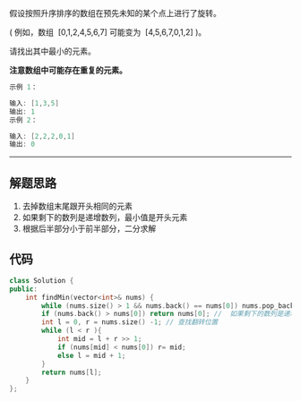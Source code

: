 假设按照升序排序的数组在预先未知的某个点上进行了旋转。

( 例如，数组  [0,1,2,4,5,6,7] 可能变为  [4,5,6,7,0,1,2] )。

请找出其中最小的元素。

**注意数组中可能存在重复的元素。**

```cpp
示例 1：

输入: [1,3,5]
输出: 1
示例 2：

输入: [2,2,2,0,1]
输出: 0
```

---

## 解题思路

1. 去掉数组末尾跟开头相同的元素
2. 如果剩下的数列是递增数列，最小值是开头元素
3. 根据后半部分小于前半部分，二分求解

## 代码

```cpp
class Solution {
public:
    int findMin(vector<int>& nums) {
        while (nums.size() > 1 && nums.back() == nums[0]) nums.pop_back(); // 去掉数组末尾跟开头相同的元素
        if (nums.back() > nums[0]) return nums[0]; //  如果剩下的数列是递增数列，最小值是开头元素
        int l = 0, r = nums.size() -1; // 查找翻转位置
        while (l < r ){
            int mid = l + r >> 1;
            if (nums[mid] < nums[0]) r= mid;
            else l = mid + 1;
        }
        return nums[l];
    }
};
```
